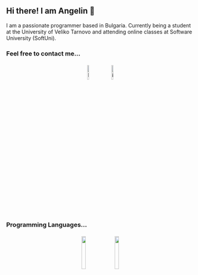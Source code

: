 ## Hi there! I am Angelin 👋

I am a passionate programmer based in Bulgaria. Currently being a student at the University of Veliko Tarnovo and attending online classes at Software University (SoftUni).

### Feel free to contact me...
<p align="center">
  <a href="https://www.linkedin.com/in/angelin-georgiev-7729161a2/"><img alt="linkedin" width="10%" style="padding:5px" src="https://img.icons8.com/clouds/100/000000/linkedin.png"/></a>
  <a href="https://www.instagram.com/angelingeorgiev/"><img alt="instagram" width="10%" style="padding:5px" src="https://img.icons8.com/clouds/100/000000/instagram.png"/></a>
</p>

### Programming Languages...
<p align="center">
	<img width="15%" style="padding:5px" src="https://img.icons8.com/color/144/000000/python.png"/>
	<img width="15%" style="padding:5px" src="https://img.icons8.com/color/144/000000/javascript.png"/>
</p>
